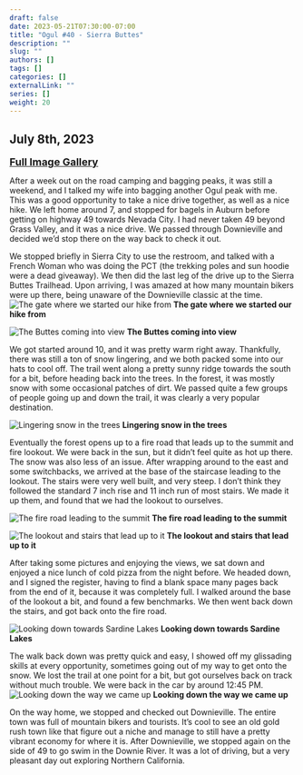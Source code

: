 ```yaml
---
draft: false
date: 2023-05-21T07:30:00-07:00
title: "Ogul #40 - Sierra Buttes"
description: ""
slug: ""
authors: []
tags: []
categories: []
externalLink: ""
series: []
weight: 20
---
```

## July 8th, 2023

<a href="../galleries/sierra-buttes-gallery/"><font size="4"><b>Full Image Gallery</b></font></a>

After a week out on the road camping and bagging peaks, it was still a weekend, and I talked my wife into bagging another Ogul peak with me. This was a good opportunity to take a nice drive together, as well as a nice hike. We left home around 7, and stopped for bagels in Auburn before getting on highway 49 towards Nevada City. I had never taken 49 beyond Grass Valley, and it was a nice drive. We passed through Downieville and decided we’d stop there on the way back to check it out.

We stopped briefly in Sierra City to use the restroom, and talked with a French Woman who was doing the PCT (the trekking poles and sun hoodie were a dead giveaway). We then did the last leg of the drive up to the Sierra Buttes Trailhead. Upon arriving, I was amazed at how many mountain bikers were up there, being unaware of the Downieville classic at the time. 
![The gate where we started our hike from](https://s3.us-west-1.wasabisys.com/web-assets/sierra-buttes-7-8-23/PXL_20230708_170204790.jpg?classes=shadow)
**The gate where we started our hike from**

![The Buttes coming into view](https://s3.us-west-1.wasabisys.com/web-assets/sierra-buttes-7-8-23/PXL_20230708_171747853.jpg?classes=shadow)
**The Buttes coming into view**

We got started around 10, and it was pretty warm right away. Thankfully, there was still a ton of snow lingering, and we both packed some into our hats to cool off. The trail went along a pretty sunny ridge towards the south for a bit, before heading back into the trees. In the forest, it was mostly snow with some occasional patches of dirt. We passed quite a few groups of people going up and down the trail, it was clearly a very popular destination. 

![Lingering snow in the trees](https://s3.us-west-1.wasabisys.com/web-assets/sierra-buttes-7-8-23/PXL_20230708_174415375.jpg?classes=shadow)
**Lingering snow in the trees**

Eventually the forest opens up to a fire road that leads up to the summit and fire lookout. We were back in the sun, but it didn’t feel quite as hot up there. The snow was also less of an issue. After wrapping around to the east and some switchbacks, we arrived at the base of the staircase leading to the lookout. The stairs were very well built, and very steep. I don’t think they followed the standard 7 inch rise and 11 inch run of most stairs. We made it up them, and found that we had the lookout to ourselves. 

![The fire road leading to the summit](https://s3.us-west-1.wasabisys.com/web-assets/sierra-buttes-7-8-23/PXL_20230708_180559102.MP.jpg?classes=shadow)
**The fire road leading to the summit**

![The lookout and stairs that lead up to it](https://s3.us-west-1.wasabisys.com/web-assets/sierra-buttes-7-8-23/PXL_20230708_181446321.jpg?classes=shadow)
**The lookout and stairs that lead up to it**

After taking some pictures and enjoying the views, we sat down and enjoyed a nice lunch of cold pizza from the night before. We headed down, and I signed the register, having to find a blank space many pages back from the end of it, because it was completely full. I walked around the base of the lookout a bit, and found a few benchmarks. We then went back down the stairs, and got back onto the fire road.

![Looking down towards Sardine Lakes](https://s3.us-west-1.wasabisys.com/web-assets/sierra-buttes-7-8-23/PXL_20230708_182218297.jpg?classes=shadow)
**Looking down towards Sardine Lakes**

The walk back down was pretty quick and easy, I showed off my glissading skills at every opportunity, sometimes going out of my way to get onto the snow. We lost the trail at one point for a bit, but got ourselves back on track without much trouble. We were back in the car by around 12:45 PM.
![Looking down the way we came up](https://s3.us-west-1.wasabisys.com/web-assets/sierra-buttes-7-8-23/PXL_20230708_182247688.jpg?classes=shadow)
**Looking down the way we came up**

On the way home, we stopped and checked out Downieville. The entire town was full of mountain bikers and tourists. It’s cool to see an old gold rush town like that figure out a niche and manage to still have a pretty vibrant economy for where it is. After Downieville, we stopped again on the side of 49 to go swim in the Downie River. It was a lot of driving, but a very pleasant day out exploring Northern California. 
